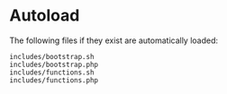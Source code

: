 # Autoload
The following files if they exist are automatically loaded:

    includes/bootstrap.sh
    includes/bootstrap.php
    includes/functions.sh
    includes/functions.php
